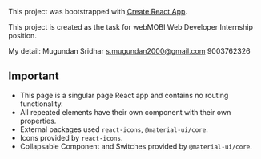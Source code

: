 This project was bootstrapped with [Create React App](https://github.com/facebook/create-react-app).

This project is created as the task for webMOBI Web Developer Internship position.

My detail:
Mugundan Sridhar
s.mugundan2000@gmail.com
9003762326

## Important
+ This page is a singular page React app and contains no routing functionality.
+ All repeated elements have their own component with their own properties.
+ External packages used `react-icons`, `@material-ui/core`.
+ Icons provided by `react-icons`.
+ Collapsable Component and Switches provided by `@material-ui/core`.
